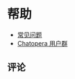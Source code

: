 # 帮助

* [常见问题](./faq.md)
* [Chatopera 用户群](./user-group.md)


## 评论

<script src="https://utteranc.es/client.js"
        repo="chatopera/docs"
        issue-term="pathname"
        label="Comment"
        theme="github-light"
        crossorigin="anonymous"
        async>
</script>
